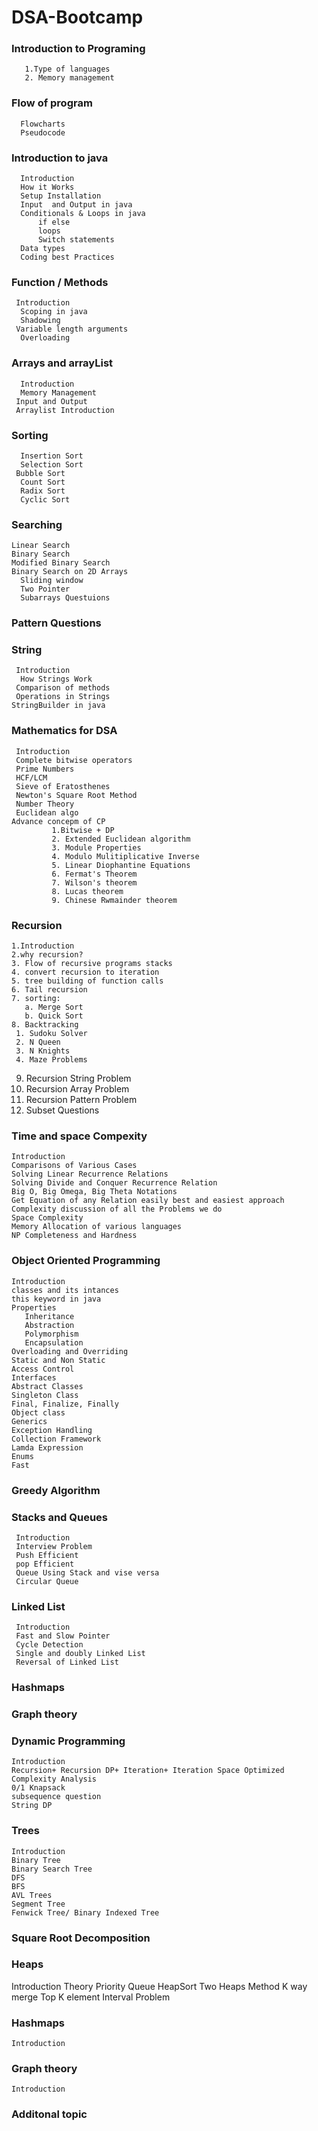 # DSA-Bootcamp
### Introduction to Programing  
       1.Type of languages
       2. Memory management      
### Flow of program
      Flowcharts
      Pseudocode
### Introduction to java
      Introduction
      How it Works
      Setup Installation
      Input  and Output in java
      Conditionals & Loops in java
          if else
          loops
          Switch statements
      Data types
      Coding best Practices
### Function / Methods
     Introduction
      Scoping in java
      Shadowing
     Variable length arguments
      Overloading
### Arrays and arrayList  
      Introduction
      Memory Management
     Input and Output
     Arraylist Introduction
### Sorting
      Insertion Sort
      Selection Sort
     Bubble Sort
      Count Sort
      Radix Sort
      Cyclic Sort
### Searching
    Linear Search
    Binary Search
    Modified Binary Search
    Binary Search on 2D Arrays
      Sliding window
      Two Pointer
      Subarrays Questuions
### Pattern Questions
### String
     Introduction
      How Strings Work
     Comparison of methods
     Operations in Strings
    StringBuilder in java
###  Mathematics for DSA
     Introduction
     Complete bitwise operators
     Prime Numbers
     HCF/LCM
     Sieve of Eratosthenes
     Newton's Square Root Method
     Number Theory
     Euclidean algo
    Advance concepm of CP
             1.Bitwise + DP
             2. Extended Euclidean algorithm
             3. Module Properties
             4. Modulo Mulitiplicative Inverse 
             5. Linear Diophantine Equations
             6. Fermat's Theorem
             7. Wilson's theorem
             8. Lucas theorem
             9. Chinese Rwmainder theorem
### Recursion
    1.Introduction
    2.why recursion?
    3. Flow of recursive programs stacks
    4. convert recursion to iteration
    5. tree building of function calls
    6. Tail recursion
    7. sorting:
       a. Merge Sort
       b. Quick Sort
    8. Backtracking
     1. Sudoku Solver
     2. N Queen
     3. N Knights
     4. Maze Problems
   9. Recursion String Problem
   10. Recursion Array Problem
   11. Recursion Pattern Problem
   12.  Subset Questions
### Time and space Compexity
    Introduction
    Comparisons of Various Cases
    Solving Linear Recurrence Relations
    Solving Divide and Conquer Recurrence Relation
    Big O, Big Omega, Big Theta Notations
    Get Equation of any Relation easily best and easiest approach
    Complexity discussion of all the Problems we do
    Space Complexity
    Memory Allocation of various languages
    NP Completeness and Hardness
### Object Oriented Programming
    Introduction
    classes and its intances
    this keyword in java
    Properties
       Inheritance
       Abstraction
       Polymorphism
       Encapsulation
    Overloading and Overriding
    Static and Non Static
    Access Control
    Interfaces
    Abstract Classes
    Singleton Class
    Final, Finalize, Finally
    Object class
    Generics
    Exception Handling
    Collection Framework
    Lamda Expression
    Enums
    Fast
### Greedy Algorithm
### Stacks and Queues
     Introduction 
     Interview Problem
     Push Efficient
     pop Efficient
     Queue Using Stack and vise versa
     Circular Queue
### Linked List
     Introduction
     Fast and Slow Pointer
     Cycle Detection
     Single and doubly Linked List
     Reversal of Linked List
### Hashmaps
### Graph theory
### Dynamic Programming
    Introduction
    Recursion+ Recursion DP+ Iteration+ Iteration Space Optimized
    Complexity Analysis
    0/1 Knapsack
    subsequence question
    String DP
### Trees
    Introduction 
    Binary Tree
    Binary Search Tree
    DFS
    BFS
    AVL Trees
    Segment Tree
    Fenwick Tree/ Binary Indexed Tree
### Square Root Decomposition
### Heaps
   Introduction
   Theory
   Priority Queue
   HeapSort
   Two Heaps Method
   K way merge
   Top K element
   Interval Problem
### Hashmaps
    Introduction
### Graph theory
    Introduction
### Additonal topic
